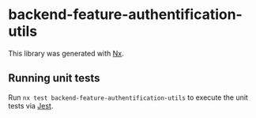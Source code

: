 # backend-feature-authentification-utils

This library was generated with [Nx](https://nx.dev).

## Running unit tests

Run `nx test backend-feature-authentification-utils` to execute the unit tests via [Jest](https://jestjs.io).

